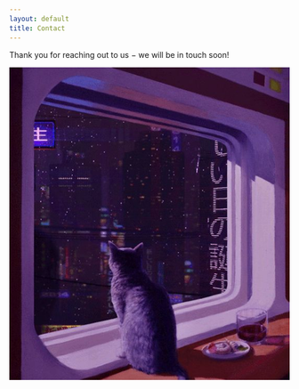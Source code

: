 ```yaml
---
layout: default
title: Contact
---
```


Thank you for reaching out to us − we will be in touch soon!

![pensive cat looking at the future](../images/cat.jpg)
